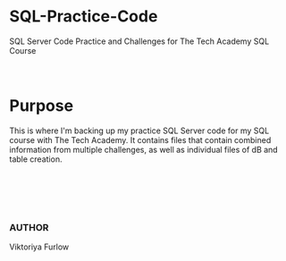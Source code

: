 # SQL-Practice-Code
SQL Server Code Practice and Challenges for The Tech Academy SQL Course
<br>
<br>
<br>

<h1>Purpose</h1>
<p>This is where I'm backing up my practice SQL Server code for my SQL course with The Tech Academy.
It contains files that contain combined information from multiple challenges, as well as individual files of dB and table creation.</p>

<br>
<br>
<br>
<h1></h1>

<h3>AUTHOR</h3>
<p>Viktoriya Furlow</p>
